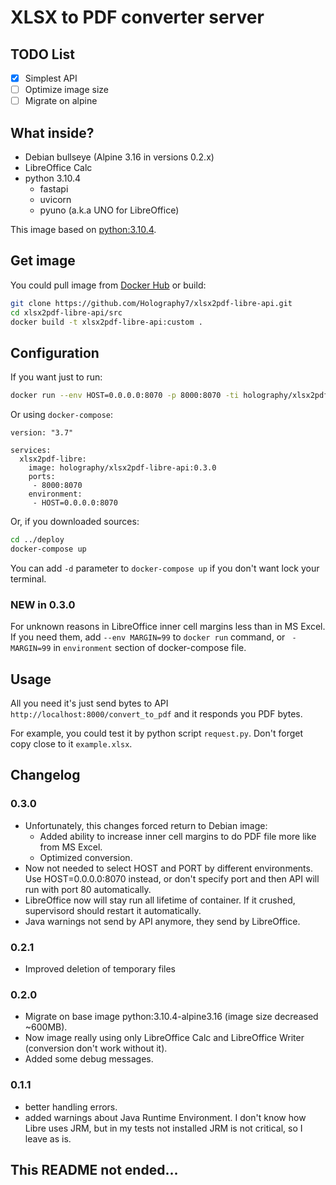 # XLSX to PDF converter server

## TODO List

- [X] Simplest API
- [ ] Optimize image size
- [ ] Migrate on alpine

## What inside?
- Debian bullseye (Alpine 3.16 in versions 0.2.x)
- LibreOffice Calc
- python 3.10.4
  - fastapi
  - uvicorn
  - pyuno (a.k.a UNO for LibreOffice)

This image based on [python:3.10.4](https://hub.docker.com/_/python).

## Get image
You could pull image from [Docker Hub](https://hub.docker.com/r/holography/xlsx2pdf-libre-api) or build:
```bash
git clone https://github.com/Holography7/xlsx2pdf-libre-api.git
cd xlsx2pdf-libre-api/src
docker build -t xlsx2pdf-libre-api:custom .
```

## Configuration
If you want just to run:
```bash
docker run --env HOST=0.0.0.0:8070 -p 8000:8070 -ti holography/xlsx2pdf-libre-api:0.3.0
```

Or using `docker-compose`:
```
version: "3.7"

services:
  xlsx2pdf-libre:
    image: holography/xlsx2pdf-libre-api:0.3.0
    ports:
     - 8000:8070
    environment:
     - HOST=0.0.0.0:8070
```

Or, if you downloaded sources:
```bash
cd ../deploy
docker-compose up
```
You can add `-d` parameter to `docker-compose up` if you don't want lock your terminal.

### NEW in 0.3.0
For unknown reasons in LibreOffice inner cell margins less than in MS Excel. If you need them, add `--env MARGIN=99` to `docker run` command, or ` - MARGIN=99` in `environment` section of docker-compose file.

## Usage
All you need it's just send bytes to API `http://localhost:8000/convert_to_pdf` and it responds you PDF bytes.

For example, you could test it by python script `request.py`. Don't forget copy close to it `example.xlsx`.

## Changelog
### 0.3.0
- Unfortunately, this changes forced return to Debian image:
  - Added ability to increase inner cell margins to do PDF file more like from MS Excel.
  - Optimized conversion.
- Now not needed to select HOST and PORT by different environments. Use HOST=0.0.0.0:8070 instead, or don't specify port and then API will run with port 80 automatically.
- LibreOffice now will stay run all lifetime of container. If it crushed, supervisord should restart it automatically.
- Java warnings not send by API anymore, they send by LibreOffice.
### 0.2.1
- Improved deletion of temporary files
### 0.2.0
- Migrate on base image python:3.10.4-alpine3.16 (image size decreased ~600MB).
- Now image really using only LibreOffice Calc and LibreOffice Writer (conversion don't work without it).
- Added some debug messages.
### 0.1.1
- better handling errors.
- added warnings about Java Runtime Environment. I don't know how Libre uses JRM, but in my tests not installed JRM is not critical, so I leave as is.

## This README not ended...
